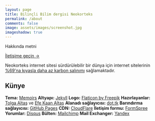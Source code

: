 ```yaml
---
layout: page
title: Bilinçli Bilim dergisi Neokorteks 
permalink: /about
comments: false
image: assets/images/screenshot.jpg
imageshadow: true
---
```


Hakkında metni

<a href="/contact" class="btn btn-dark"> İletişime geçin &rarr;</a>

Neokorteks internet sitesi sürdürülebilir bir dünya için internet sitelerinin [%69'na kıyasla daha az karbon salınımı](https://www.websitecarbon.com/website/neokorteks-tk/) sağlamaktadır.

## Künye
**Tema:** [Memoirs](https://www.wowthemes.net/memoirs-free-jekyll-theme/)
**Altyapı:** [Jekyll](http://jekyllrb.com/)
**Logo:** [Flaticon by Freepik](https://www.flaticon.com/free-icon/n-logo_12583)
**Hazırlayanlar:** [Tolga Altaş](https://tolgaaltas.com) ve [Efe Kaan Altaş](https://vero.co/efekaanaltas)
**Alanadı sağlayıcısı:** [dot.tk](https://www.dot.tk/)
**Barındırma sağlayıcısı:** [GitHub Pages](https://pages.github.com/)
**CDN:** [CloudFlare](https://cloudflare.com)
**İletişim formu:** [FormSpree](https://formspree.io/)
**Yorumlar:** [Disqus](http://disqus.com/)
**Bülten:** [Mailchimp](https://mailchimp.com/)
**Mail Exchanger:** [Yandex](https://yandex.com.tr)
